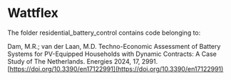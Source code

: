 # Wattflex

The folder residential_battery_control contains code belonging to: 

Dam, M.R.; van der Laan, M.D. Techno-Economic Assessment of Battery Systems for PV-Equipped Households with Dynamic Contracts: A Case Study of The Netherlands. Energies 2024, 17, 2991. [https://doi.org/10.3390/en17122991](https://doi.org/10.3390/en17122991)
